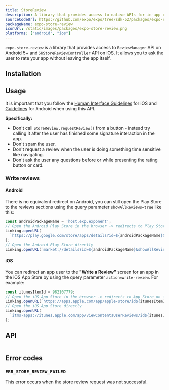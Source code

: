 ```yaml
---
title: StoreReview
description: A library that provides access to native APIs for in-app reviews.
sourceCodeUrl: https://github.com/expo/expo/tree/sdk-52/packages/expo-store-review
packageName: expo-store-review
iconUrl: /static/images/packages/expo-store-review.png
platforms: ["android", "ios"]
---
```


`expo-store-review` is a library that provides access to `ReviewManager` API on Android 5+ and `SKStoreReviewController` API on iOS. It allows you to ask the user to rate your app without leaving the app itself.

## Installation

## Usage

It is important that you follow the [Human Interface Guidelines](https://developer.apple.com/design/human-interface-guidelines/ratings-and-reviews) for iOS and [Guidelines](https://developer.android.com/guide/playcore/in-app-review#when-to-request) for Android when using this API.

**Specifically:**

- Don't call `StoreReview.requestReview()` from a button - instead try calling it after the user has finished some signature interaction in the app.
- Don't spam the user.
- Don't request a review when the user is doing something time sensitive like navigating.
- Don't ask the user any questions before or while presenting the rating button or card.

### Write reviews

#### Android

There is no equivalent redirect on Android, you can still open the Play Store to the reviews sections using the query parameter `showAllReviews=true` like this:

```ts Android Play Store example
const androidPackageName = 'host.exp.exponent';
// Open the Android Play Store in the browser -> redirects to Play Store on Android
Linking.openURL(
  `https://play.google.com/store/apps/details?id=${androidPackageName}&showAllReviews=true`
);
// Open the Android Play Store directly
Linking.openURL(`market://details?id=${androidPackageName}&showAllReviews=true`);
```

#### iOS

You can redirect an app user to the **"Write a Review"** screen for an app in the iOS App Store by using the query parameter `action=write-review`. For example:

```ts iOS App Store example
const itunesItemId = 982107779;
// Open the iOS App Store in the browser -> redirects to App Store on iOS
Linking.openURL(`https://apps.apple.com/app/apple-store/id${itunesItemId}?action=write-review`);
// Open the iOS App Store directly
Linking.openURL(
  `itms-apps://itunes.apple.com/app/viewContentsUserReviews/id${itunesItemId}?action=write-review`
);
```

## API

```js

```

## Error codes

### `ERR_STORE_REVIEW_FAILED`

This error occurs when the store review request was not successful.